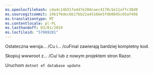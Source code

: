 ```yaml
---
ms.openlocfilehash: cda4c14b51fa4d7e20dcaec4178c5e11affc38d0
ms.sourcegitcommit: 24b1f6decbb17bb22a45166e5fdb0845c65af498
ms.translationtype: MT
ms.contentlocale: pl-PL
ms.lasthandoff: 03/01/2019
ms.locfileid: "57069281"
---
```

Ostateczna wersja... /Cu i... /cuFinal zawierają bardziej kompletny kod.

Skopiuj wwwroot z... /Cu/ lub z nowym projektem stron Razor.

Uruchom `dotnet ef database update`
